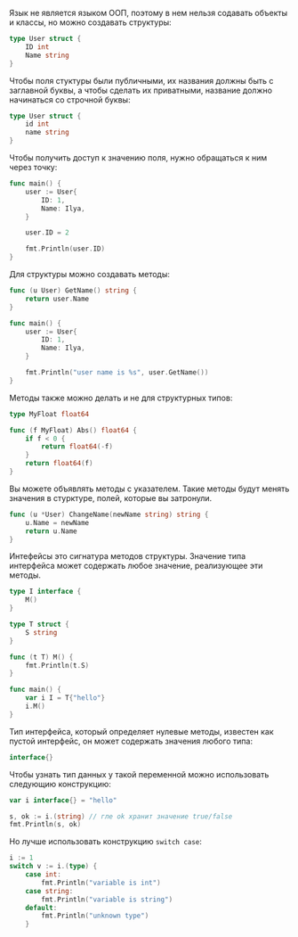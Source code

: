 Язык не является языком ООП, поэтому в нем нельзя содавать объекты и классы, но можно создавать структуры:

```go
type User struct {
	ID int
	Name string
}
```

Чтобы поля стуктуры были публичными, их названия должны быть с заглавной буквы, а чтобы сделать их приватными, название должно начинаться со строчной буквы:

```go
type User struct {
	id int
	name string
}
```

Чтобы получить доступ к значению поля, нужно обращаться к ним через точку:

```go
func main() {
	user := User{
		ID: 1,
		Name: Ilya,
	}

	user.ID = 2

	fmt.Println(user.ID)
}
```

Для структуры можно создавать методы:

```go
func (u User) GetName() string {
	return user.Name
}

func main() {
	user := User{
		ID: 1,
		Name: Ilya,
	}

	fmt.Println("user name is %s", user.GetName())
}
```

Методы также можно делать и не для структурных типов:

```go
type MyFloat float64

func (f MyFloat) Abs() float64 {
	if f < 0 {
		return float64(-f)
	}
	return float64(f)
}
```

Вы можете объявлять методы с указателем. Такие методы будут менять значения в стурктуре, полей, которые вы затронули.

```go
func (u *User) ChangeName(newName string) string {
    u.Name = newName
    return u.Name
}
```

Интефейсы это сигнатура методов структуры. Значение типа интерфейса может содержать любое значение, реализующее эти методы.

```go
type I interface {
	M()
}

type T struct {
	S string
}

func (t T) M() {
	fmt.Println(t.S)
}

func main() {
	var i I = T{"hello"}
	i.M()
}
```

Тип интерфейса, который определяет нулевые методы, известен как пустой интерфейс, он может содержать значения любого типа:

```go
interface{}
```

Чтобы узнать тип данных у такой переменной можно использовать следующию конструкцию:
```go
var i interface{} = "hello"

s, ok := i.(string) // гле ok хранит значение true/false
fmt.Println(s, ok)
```

Но лучше использовать конструкцию `switch case`:
```go
i := 1
switch v := i.(type) {
	case int:
		fmt.Println("variable is int")
	case string:
		fmt.Println("variable is string")
	default:
		fmt.Println("unknown type")
	}
```